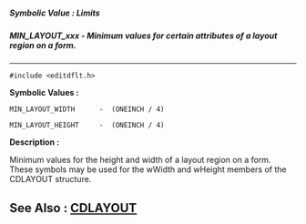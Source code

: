 ##### Symbolic Value : Limits
##### MIN_LAYOUT_xxx - Minimum values for certain attributes of a layout region on a form.
---
```
#include <editdflt.h>
```

**Symbolic Values :**

	MIN_LAYOUT_WIDTH	  -  (ONEINCH / 4)

	MIN_LAYOUT_HEIGHT	  -  (ONEINCH / 4)


**Description :**

Minimum values for the height and width of a layout region on a form.  These symbols may be used for the wWidth and wHeight members of the CDLAYOUT structure.


**See Also :**
[CDLAYOUT](/domino-c-api-docs/reference/Data/CDLAYOUT)
---
